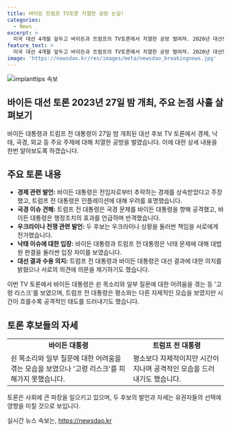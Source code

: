 ```yaml
---
title: 바이든 트럼프 TV토론 치열한 공방 눈길!
categories:
  - News
excerpt: >
  미국 대선 4개월 앞두고 바이든과 트럼프의 TV토론에서 치열한 공방 벌여져. 2020년 대선토론회 이후 4년 만에 만났으며, 경제, 낙태, 국경, 외교 등 주제에 대해 격돌. 트럼프 전 대통령은 경제에서 인플레이션을 언급하고, 국경 문제에서 바이든 대통령을 비판. 우크라이나 전쟁에 대해 책임 전가하며, 낙태와 성추문 입막음 혐의 등 개인적 공격도 이어졌음. 바이든 대통령은 목소리와 어려움을 보였고, 트럼프 전 대통령은 자제력을 보였으나 토론 중 적극적인 공격적 태도를 보였음.
feature_text: >
  미국 대선 4개월 앞두고 바이든과 트럼프의 TV토론에서 치열한 공방 벌여져. 2020년 대선토론회 이후 4년 만에 만났으며, 경제, 낙태, 국경, 외교 등 주제에 대해 격돌. 트럼프 전 대통령은 경제에서 인플레이션을 언급하고, 국경 문제에서 바이든 대통령을 비판. 우크라이나 전쟁에 대해 책임 전가하며, 낙태와 성추문 입막음 혐의 등 개인적 공격도 이어졌음. 바이든 대통령은 목소리와 어려움을 보였고, 트럼프 전 대통령은 자제력을 보였으나 토론 중 적극적인 공격적 태도를 보였음.
image: 'https://newsdao.kr/res/images/meta/newsdao_breakingnews.jpg'
---
```


<p><img src="https://newsdao.kr/res/images/meta/newsdao_breakingnews.jpg" alt="implanttips 속보" /></p>

<h2 data-ke-size="size26">바이든 대선 토론 2023년 27일 밤 개최, 주요 논점 사흘 살펴보기</h2>

<p data-ke-size="size16">바이든 대통령과 트럼프 전 대통령이 27일 밤 개최된 대선 후보 TV 토론에서 경제, 낙태, 국경, 외교 등 주요 주제에 대해 치열한 공방을 벌였습니다. 이에 대한 상세 내용을 한번 알아보도록 하겠습니다.</p>

<h2 data-ke-size="size24">주요 토론 내용</h2>

<ul>
    <li><b>경제 관련 발언:</b> 바이든 대통령은 전임자로부터 추락하는 경제를 상속받았다고 주장했고, 트럼프 전 대통령은 인플레이션에 대해 우려를 표명했습니다.</li>
    <li><b>국경 이슈 견해:</b> 트럼프 전 대통령은 국경 문제를 바이든 대통령을 향해 공격했고, 바이든 대통령은 행정조치의 효과를 언급하며 반격했습니다.</li>
    <li><b>우크라이나 전쟁 관련 발언:</b> 두 후보는 우크라이나 상황을 둘러싼 책임을 서로에게 전가했습니다.</li>
    <li><b>낙태 이슈에 대한 입장:</b> 바이든 대통령과 트럼프 전 대통령은 낙태 문제에 대해 대법원 판결을 둘러싼 입장 차이를 보였습니다.</li>
    <li><b>대선 결과 수용 의지:</b> 트럼프 전 대통령과 바이든 대통령은 대선 결과에 대한 의지를 밝혔으나 서로의 의견에 의문을 제기하기도 했습니다.</li>
</ul>

<p data-ke-size="size16">이번 TV 토론에서 바이든 대통령은 쉰 목소리와 일부 질문에 대한 어려움을 겪는 등 '고령 리스크'를 보였으며, 트럼프 전 대통령은 평소와는 다른 자제적인 모습을 보였지만 시간이 흐를수록 공격적인 태도를 드러내기도 했습니다.</p>

<h2 data-ke-size="size24">토론 후보들의 자세</h2>

<table>
    <tr>
        <td style="text-align: center; height: 17px;"><b>바이든 대통령</b></td>
        <td style="text-align: center; height: 17px;"><b>트럼프 전 대통령</b></td>
    </tr>
    <tr>
        <td>쉰 목소리와 일부 질문에 대한 어려움을 겪는 모습을 보였으나 '고령 리스크'를 피해가지 못했습니다.</td>
        <td>평소보다 자제적이지만 시간이 지나며 공격적인 모습을 드러내기도 했습니다.</td>
    </tr>
</table>

<p data-ke-size="size16">토론은 사회에 큰 파장을 일으키고 있으며, 두 후보의 발언과 자세는 유권자들의 선택에 영향을 미칠 것으로 보입니다.</p>
실시간 뉴스 속보는, <a href="https://newsdao.kr" rel="dofollow">https://newsdao.kr</a>



